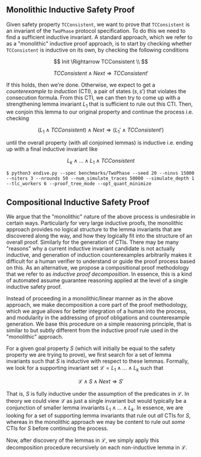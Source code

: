 

## Monolithic Inductive Safety Proof

Given safety property `TCConsistent`, we want to prove that `TCConsistent` is an invariant of the `TwoPhase` protocol specification. To do this we need to find a sufficient inductive invariant. A standard approach, which we refer to as a "monolithic" inductive proof approach, is to start by checking whether `TCConsistent` is inductive on its own, by checking the following conditions

$$
Init \Rightarrow TCConsistent \\
$$

$$
TCConsistent \wedge Next \Rightarrow TCConsistent'
$$

If this holds, then we're done. Otherwise, we expect to get a *counterexample to induction* (CTI), a pair of states $(s,s')$ that violates the consecution formula. From this CTI, we can then try to come up with a strengthening lemma invariant $L_1$ that is sufficient to rule out this CTI. Then, we conjoin this lemma to our original property and continue the process i.e. checking

$$ (L_1 \wedge TCConsistent) \wedge Next \Rightarrow (L_1' \wedge TCConsistent')$$

until the overall property (with all conjoined lemmas) is inductive i.e. ending up with a final inductive invariant like

$$L_k \wedge ... \wedge L_1 \wedge TCConsistent$$


```
$ python3 endive.py --spec benchmarks/TwoPhase --seed 20 --ninvs 15000 --niters 3 --nrounds 50 --num_simulate_traces 50000 --simulate_depth 1 --tlc_workers 6 --proof_tree_mode --opt_quant_minimize
```

## Compositional Inductive Safety Proof

We argue that the "monolithic" nature of the above process is undesirable in certain ways. Particularly for very large inductive proofs, the monolithic approach provides no logical structure to the lemma invariants that are discovered along the way, and how they logically fit into the structure of an overall proof. Similarly for the generation of CTIs. There may be many "reasons" why a current inductive invariant candidate is not actually inductive, and generation of induction counterexamples arbitrarily makes it difficult for a human verifier to understand or guide the proof process based on this. As an alternative, we propose a compositional proof methodology that we refer to as *inductive proof decomposition*. In essence, this is a kind of automated assume guarantee reasoning applied at the level of a single inductive safety proof. 

Instead of proceeding in a monolithic/linear manner as in the above approach, we make decomposition a core part of the proof methodology, which we argue allows for better integration of a human into the process, and modularity in the addressing of proof obligations and counterexample generation. We base this procedure on a simple reasoning principle, that is similar to but subtly different from the inductive proof rule used in the "monolithic" approach. 

For a given goal property $S$ (which will initially be equal to the safety property we are trying to prove), we first search for a set of lemma invariants such that $S$ is inductive with respect to these lemmas. Formally, we look for a supporting invariant set $\mathcal{L} = L_1 \wedge ... \wedge L_k$ such that

$$ \mathcal{L} \wedge S \wedge Next \Rightarrow S'$$

That is, $S$ is fully inductive under the assumption of the predicates in $\mathcal{L}$. In theory we could view $\mathcal{L}$ as just a single invariant but would typically be a conjunction of smaller lemma invariants $L_1 \wedge ... \wedge L_k$. In essence, we are looking for a set of supporting lemma invariants that rule out *all* CTIs for $S$, whereas in the monolithic approach we may be content to rule out *some* CTIs for $S$ before continuing the process.

Now, after discovery of the lemmas in $\mathcal{L}$, we simply apply this decomposition procedure recursively on each non-inductive lemma in $\mathcal{L}$. 

<!-- So, for example, for each $L_i$, we search for supporting lemma invariants

$$ \mathcal{L}_i = L_{i1} \wedge ... \wedge L_{ik} $$

such that

$$ \mathcal{L}_i \wedge L_i \wedge Next \Rightarrow L_i'$$ -->


<!-- <img src="TwoPhase_ind-proof-tree.pdf"> -->